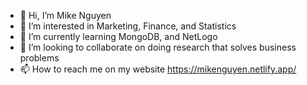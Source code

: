 - 👋 Hi, I’m Mike Nguyen 
- 👀 I’m interested in Marketing, Finance, and Statistics
- 🌱 I’m currently learning MongoDB, and NetLogo
- 💞️ I’m looking to collaborate on doing research that solves business problems
- 📫 How to reach me on my website https://mikenguyen.netlify.app/

<!---
mikenguyen13/mikenguyen13 is a ✨ special ✨ repository because its `README.md` (this file) appears on your GitHub profile.
You can click the Preview link to take a look at your changes.
--->
